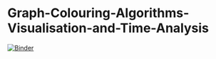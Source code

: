 # Graph-Colouring-Algorithms-Visualisation-and-Time-Analysis
[![Binder](https://mybinder.org/badge_logo.svg)](https://mybinder.org/v2/gh/Vidhin05/Graph-Colouring-Algorithms-Visualisation-and-Time-Analysis/masterlab?urlpath=)

